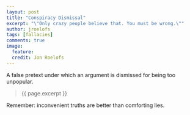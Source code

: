 ```yaml
---
layout: post
title: "Conspiracy Dismissal"
excerpt: "\"Only crazy people believe that. You must be wrong.\""
author: jroelofs
tags: [fallacies]
comments: true
image:
  feature:
  credit: Jon Roelofs
---
```


A false pretext under which an argument is dismissed for being too unpopular.

> {{ page.excerpt }}

Remember: inconvenient truths are better than comforting lies.
